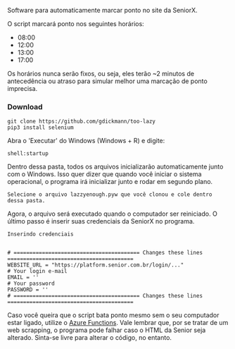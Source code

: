 Software para automaticamente marcar ponto no site da SeniorX.

O script marcará ponto nos seguintes horários:		

* 08:00
* 12:00
* 13:00
* 17:00

Os horários nunca serão fixos, ou seja, eles terão ~2 minutos de antecedência ou atraso para simular melhor uma marcação de ponto imprecisa.

### Download
    git clone https://github.com/gdickmann/too-lazy
    pip3 install selenium

Abra o 'Executar' do Windows (Windows + R) e digite:  

	shell:startup  
	
Dentro dessa pasta, todos os arquivos inicializarão automaticamente junto com o Windows. Isso quer dizer que quando você iniciar o sistema operacional, o programa
irá inicializar junto e rodar em segundo plano. 

	Selecione o arquivo lazzyenough.pyw que você clonou e cole dentro dessa pasta.  

Agora, o arquivo será executado quando o computador ser reiniciado. O último passo é inserir suas credenciais da SeniorX no programa.  

	Inserindo credenciais  
	

	# ======================================== Changes these lines ========================================	
	WEBSITE_URL = "https://platform.senior.com.br/login/..."
	# Your login e-mail
	EMAIL = ''
	# Your password
	PASSWORD = ''	
	# ======================================== Changes these lines ========================================  
	
Caso você queira que o script bata ponto mesmo sem o seu computador estar ligado, utilize o [Azure Functions](https://learn.microsoft.com/en-us/azure/azure-functions/functions-overview).
Vale lembrar que, por se tratar de um web scrapping, o programa pode falhar caso o HTML da Senior seja alterado. Sinta-se livre para alterar o código, no entanto.
